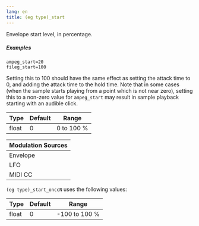 ```yaml
---
lang: en
title: (eg type)_start
---
```

Envelope start level, in percentage.

##### Examples

```
ampeg_start=20
fileg_start=100
```

Setting this to 100 should have the same effect as setting the attack time to 0,
and adding the attack time to the hold time.
Note that in some cases (when the sample starts playing from a point which is
not near zero), setting this to a non-zero value for `ampeg_start` may result in
sample playback starting with an audible click.

| Type  | Default | Range      |
| ---   | ---     | ---        |
| float | 0       | 0 to 100 % |

| Modulation Sources
|           ---
| Envelope | ✓ |
| LFO      | X |
| MIDI CC  | ✓ | (eg type)_start_onccN

`(eg type)_start_onccN` uses the following values:

| Type  | Default | Range         |
| ---   | ---     | ---           |
| float | 0       | -100 to 100 % |

